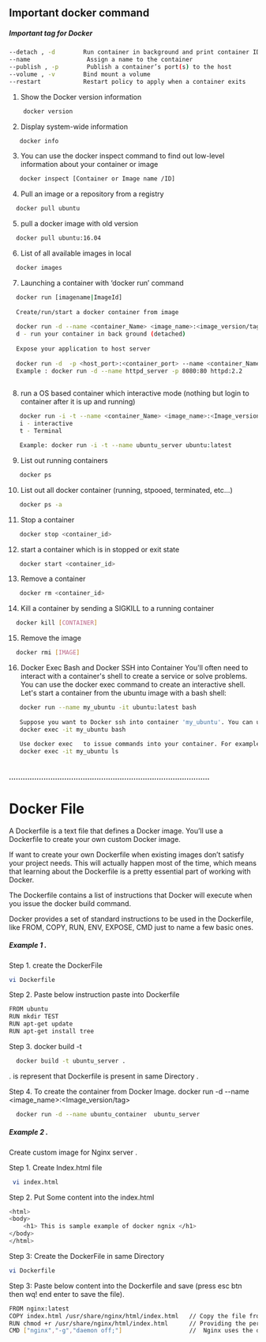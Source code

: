 ## Important docker command 

##### Important tag for Docker 
```sh
--detach , -d        Run container in background and print container ID
--name                Assign a name to the container
--publish , -p        Publish a container’s port(s) to the host
--volume , -v        Bind mount a volume
--restart            Restart policy to apply when a container exits
```
1. Show the Docker version information
```sh
    docker version
```

2. Display system-wide information
 ```sh
    docker info
```

3. You can use the docker inspect command to find out low-level information about your container or image
 ```sh
    docker inspect [Container or Image name /ID]
```

4. Pull an image or a repository from a registry
 ```sh
   docker pull ubuntu 
```

5. pull a docker image with old version
 ```sh
   docker pull ubuntu:16.04
```

6. List of all available images in local
 ```sh
   docker images 
```

7. Launching a container with ‘docker run’ command
 ```sh
   docker run [imagename|ImageId]
   
   Create/run/start a docker container from image
   
   docker run -d --name <container_Name> <image_name>:<image_version/tag>
   d - run your container in back ground (detached)
   
   Expose your application to host server
   
   docker run -d  -p <host_port>:<container_port> --name <container_Name> <image_name>:<Image_version/tag>
   Example : docker run -d --name httpd_server -p 8080:80 httpd:2.2
   
```

8. run a OS based container which interactive mode (nothing but login to container after it is up and running)
```sh
   docker run -i -t --name <container_Name> <image_name>:<Image_version/tag>
   i - interactive
   t - Terminal

   Example: docker run -i -t --name ubuntu_server ubuntu:latest
```

9. List out running containers
```sh
   docker ps
```

10. List out all docker container (running, stpooed, terminated, etc...)
```sh
   docker ps -a
```

11. Stop a container
```sh
   docker stop <container_id>
```

12. start a container which is in stopped or exit state
```sh
   docker start <container_id>
```

13. Remove a container
```sh
   docker rm <container_id>
```

14. Kill a container by sending a SIGKILL to a running container
```sh
  docker kill [CONTAINER]
```

15. Remove the image
```sh
  docker rmi [IMAGE]
```

16. Docker Exec Bash and Docker SSH into Container
You'll often need to interact with a container's shell to create a service or solve problems. 
You can use the docker exec command to create an interactive shell. Let's start a container
from the ubuntu image with a bash shell:
```sh
   docker run --name my_ubuntu -it ubuntu:latest bash
   
   Suppose you want to Docker ssh into container 'my_ubuntu'. You can use the docker exec   bash method:
   docker exec -it my_ubuntu bash
   
   Use docker exec   to issue commands into your container. For example, you can run the ls  command on your 'my_ubuntu'     docker container directly from the command prompt:
   docker exec -it my_ubuntu ls
   
```

##### .......................................................................................
# Docker File 
A Dockerfile is a text file that defines a Docker image. You’ll use a Dockerfile to create your own custom Docker image.

If want to create your own Dockerfile when existing images don’t satisfy your project needs. This will actually happen most of the time, which means that learning about the Dockerfile is a pretty essential part of working with Docker.

The Dockerfile contains a list of instructions that Docker will execute when you issue the docker build command. 

Docker provides a set of standard instructions to be used in the Dockerfile, like FROM, COPY, RUN, ENV, EXPOSE, CMD just to name a few basic ones.

##### Example 1 . 

Step 1. create the DockerFile  
```sh
vi Dockerfile
```

Step 2. Paste below instruction paste into Dockerfile
```sh
FROM ubuntu  
RUN mkdir TEST
RUN apt-get update
RUN apt-get install tree
```
Step 3. docker build -t <imageName> <Define the path where Dockerfile present>

```sh
  docker build -t ubuntu_server . 
```
 . is represent that Dockerfile is present in same Directory .
 
Step 4. To create the container from Docker Image. docker run -d --name <containerName> <image_name>:<Image_version/tag>
```sh
  docker run -d --name ubuntu_container  ubuntu_server
```
##### Example 2 . 
Create custom image for Nginx server .
    
Step 1. Create Index.html file 
 ```sh
  vi index.html
```  
Step 2. Put Some content into the index.html 
 ```sh
 <html>
 <body>
     <h1> This is sample example of docker ngnix </h1>
 </body>
 </html>
```  
Step 3: Create the DockerFile in same Directory 

```sh
vi Dockerfile
```
Step 3: Paste below content into the Dockerfile and save (press esc btn then wq! end enter to save the file).

```sh
FROM nginx:latest
COPY index.html /usr/share/nginx/html/index.html   // Copy the file from source location to Destination
RUN chmod +r /usr/share/nginx/html/index.html      // Providing the permission to index.html 
CMD ["nginx","-g","daemon off;"]                   //  Nginx uses the daemon off directive to run in the foreground.  
```



